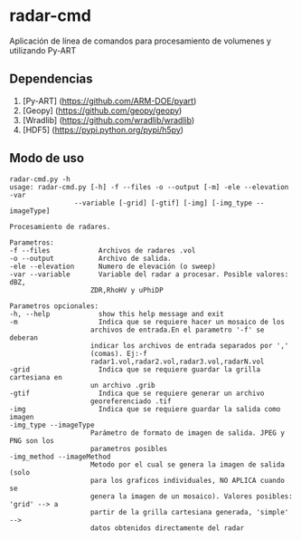 # radar-cmd
Aplicación de línea de comandos para procesamiento de volumenes y utilizando Py-ART

## Dependencias

1. [Py-ART] (https://github.com/ARM-DOE/pyart)
2. [Geopy] (https://github.com/geopy/geopy)  
3. [Wradlib] (https://github.com/wradlib/wradlib)
4. [HDF5] (https://pypi.python.org/pypi/h5py)
 
## Modo de uso

    radar-cmd.py -h
    usage: radar-cmd.py [-h] -f --files -o --output [-m] -ele --elevation -var
                    --variable [-grid] [-gtif] [-img] [-img_type --imageType]

    Procesamiento de radares.

    Parametros:
    -f --files            Archivos de radares .vol
    -o --output           Archivo de salida.
    -ele --elevation      Numero de elevación (o sweep)
    -var --variable       Variable del radar a procesar. Posible valores: dBZ,
                        ZDR,RhoHV y uPhiDP
    
    Parametros opcionales:                      
    -h, --help            show this help message and exit
    -m                    Indica que se requiere hacer un mosaico de los
                        archivos de entrada.En el parametro '-f' se deberan
                        indicar los archivos de entrada separados por ','
                        (comas). Ej:-f
                        radar1.vol,radar2.vol,radar3.vol,radarN.vol
    -grid                 Indica que se requiere guardar la grilla cartesiana en
                        un archivo .grib
    -gtif                 Indica que se requiere generar un archivo
                        georeferenciado .tif
    -img                  Indica que se requiere guardar la salida como imagen
    -img_type --imageType
                        Parámetro de formato de imagen de salida. JPEG y PNG son los
                        parametros posibles
    -img_method --imageMethod
                        Metodo por el cual se genera la imagen de salida (solo
                        para los graficos individuales, NO APLICA cuando se
                        genera la imagen de un mosaico). Valores posibles: 'grid' --> a
                        partir de la grilla cartesiana generada, 'simple' -->
                        datos obtenidos directamente del radar                      

